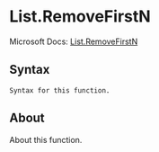 ---
---

# List.RemoveFirstN

Microsoft Docs: [List.RemoveFirstN](https://docs.microsoft.com/en-us/powerquery-m/list-removefirstn)

## Syntax

```
Syntax for this function.
```

## About

About this function.

